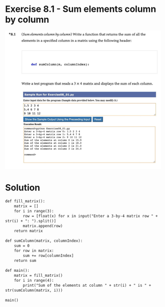# Exercise 8.1 - Sum elements column by column

<img src="https://github.com/allwak/Introduction-to-python-programming-and-data-structures/blob/main/Chapter%2008%20-%20Multidimensional%20lists/Ex%208.1%20-%20Sum%20elements%20column%20by%20column/Task.jpg" /> 

# Solution
```{python}
def fill_matrix():
    matrix = []
    for i in range(3):
        row = [float(x) for x in input("Enter a 3-by-4 matrix row " + str(i) + ": ").split()]
        matrix.append(row) 
    return matrix

def sumColumn(matrix, columnIndex):
    sum = 0
    for row in matrix:
        sum += row[columnIndex]
    return sum

def main():
    matrix = fill_matrix()
    for i in range(4):
        print("Sum of the elements at column " + str(i) + " is " + str(sumColumn(matrix, i)))

main()
```
